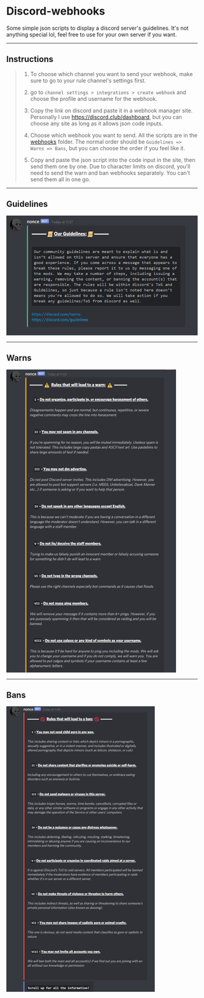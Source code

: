 # **Discord-webhooks**
 Some simple json scripts to display a discord server's guidelines. It's not anything special lol, feel free to use for your own server if you want.
 
 ---

## **Instructions**

> 1. To choose which channel you want to send your webhook, make sure to go to your rule channel's settings first.
> 
> 2. go to `channel settings > integrations > create webhook` and choose the profile and username for the webhook.
> 
> 3. Copy the link on discord and paste it in a webhook manager site. Personally I use https://discord.club/dashboard, but you can choose any site as long as it allows json code inputs.
> 
> 4. Choose which webhook you want to send. All the scripts are in the [webhooks](https://github.com/Existential-nonce/Guideline-webhooks/tree/main/webhooks) folder. The normal order should be `Guidelines => Warns => Bans`, but you can choose the order if you feel like it.
> 
> 5. Copy and paste the json script into the code input in the site, then send them one by one. Due to character limits on discord, you'll need to send the warn and ban webhooks separately. You can't send them all in one go.

---

## **Guidelines**
![Guidelines](./images/guidelines.png)

---

## **Warns**
![Warns](./images/warns.png)

---

## **Bans**
![Bans](./images/bans.png)
